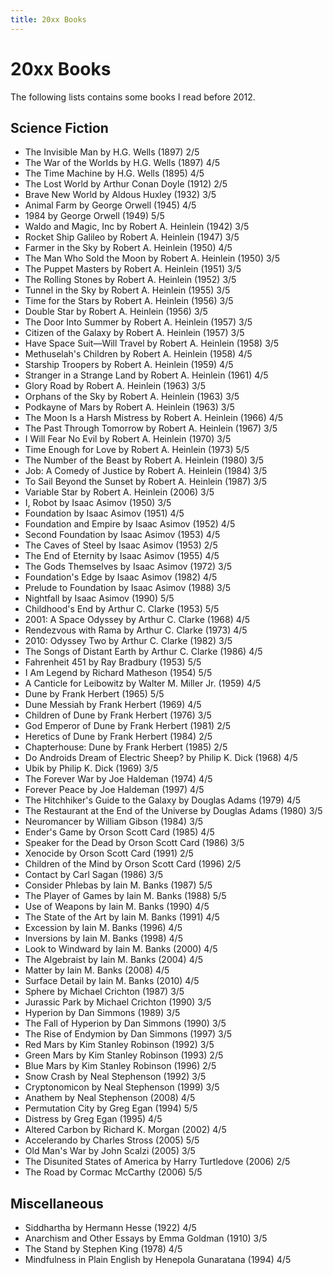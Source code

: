 ```yaml
---
title: 20xx Books
---
```


# 20xx Books

The following lists contains some books I read before 2012.

## Science Fiction

- The Invisible Man by H.G. Wells (1897) 2/5
- The War of the Worlds by H.G. Wells (1897) 4/5
- The Time Machine by H.G. Wells (1895) 4/5
- The Lost World by Arthur Conan Doyle (1912) 2/5
- Brave New World by Aldous Huxley (1932) 3/5
- Animal Farm by George Orwell (1945) 4/5
- 1984 by George Orwell (1949) 5/5
- Waldo and Magic, Inc by Robert A. Heinlein (1942) 3/5
- Rocket Ship Galileo by Robert A. Heinlein (1947) 3/5
- Farmer in the Sky by Robert A. Heinlein (1950) 4/5
- The Man Who Sold the Moon by Robert A. Heinlein (1950) 3/5
- The Puppet Masters by Robert A. Heinlein (1951) 3/5
- The Rolling Stones by Robert A. Heinlein (1952) 3/5
- Tunnel in the Sky by Robert A. Heinlein (1955) 3/5
- Time for the Stars by Robert A. Heinlein (1956) 3/5
- Double Star by Robert A. Heinlein (1956) 3/5
- The Door Into Summer by Robert A. Heinlein (1957) 3/5
- Citizen of the Galaxy by Robert A. Heinlein (1957) 3/5
- Have Space Suit—Will Travel by Robert A. Heinlein (1958) 3/5
- Methuselah's Children by Robert A. Heinlein (1958) 4/5
- Starship Troopers by Robert A. Heinlein (1959) 4/5
- Stranger in a Strange Land by Robert A. Heinlein (1961) 4/5
- Glory Road by Robert A. Heinlein (1963) 3/5
- Orphans of the Sky by Robert A. Heinlein (1963) 3/5
- Podkayne of Mars by Robert A. Heinlein (1963) 3/5
- The Moon Is a Harsh Mistress by Robert A. Heinlein (1966) 4/5
- The Past Through Tomorrow by Robert A. Heinlein (1967) 3/5
- I Will Fear No Evil by Robert A. Heinlein (1970) 3/5
- Time Enough for Love by Robert A. Heinlein (1973) 5/5
- The Number of the Beast by Robert A. Heinlein (1980) 3/5
- Job: A Comedy of Justice by Robert A. Heinlein (1984) 3/5
- To Sail Beyond the Sunset by Robert A. Heinlein (1987) 3/5
- Variable Star by Robert A. Heinlein (2006) 3/5
- I, Robot by Isaac Asimov (1950) 3/5
- Foundation by Isaac Asimov (1951) 4/5
- Foundation and Empire by Isaac Asimov (1952) 4/5
- Second Foundation by Isaac Asimov (1953) 4/5
- The Caves of Steel by Isaac Asimov (1953) 2/5
- The End of Eternity by Isaac Asimov (1955) 4/5
- The Gods Themselves by Isaac Asimov (1972) 3/5
- Foundation's Edge by Isaac Asimov (1982) 4/5
- Prelude to Foundation by Isaac Asimov (1988) 3/5
- Nightfall by Isaac Asimov (1990) 5/5
- Childhood's End by Arthur C. Clarke (1953) 5/5
- 2001: A Space Odyssey by Arthur C. Clarke (1968) 4/5
- Rendezvous with Rama by Arthur C. Clarke (1973) 4/5
- 2010: Odyssey Two by Arthur C. Clarke (1982) 3/5
- The Songs of Distant Earth by Arthur C. Clarke (1986) 4/5
- Fahrenheit 451 by Ray Bradbury (1953) 5/5
- I Am Legend by Richard Matheson (1954) 5/5
- A Canticle for Leibowitz by Walter M. Miller Jr. (1959) 4/5
- Dune by Frank Herbert (1965) 5/5
- Dune Messiah by Frank Herbert (1969) 4/5
- Children of Dune by Frank Herbert (1976) 3/5
- God Emperor of Dune by Frank Herbert (1981) 2/5
- Heretics of Dune by Frank Herbert (1984) 2/5
- Chapterhouse: Dune by Frank Herbert (1985) 2/5
- Do Androids Dream of Electric Sheep? by Philip K. Dick (1968) 4/5
- Ubik by Philip K. Dick (1969) 3/5
- The Forever War by Joe Haldeman (1974) 4/5
- Forever Peace by Joe Haldeman (1997) 4/5
- The Hitchhiker's Guide to the Galaxy by Douglas Adams (1979) 4/5
- The Restaurant at the End of the Universe by Douglas Adams (1980) 3/5
- Neuromancer by William Gibson (1984) 3/5
- Ender's Game by Orson Scott Card (1985) 4/5
- Speaker for the Dead by Orson Scott Card (1986) 3/5
- Xenocide by Orson Scott Card (1991) 2/5
- Children of the Mind by Orson Scott Card (1996) 2/5
- Contact by Carl Sagan (1986) 3/5
- Consider Phlebas by Iain M. Banks (1987) 5/5
- The Player of Games by Iain M. Banks (1988) 5/5
- Use of Weapons by Iain M. Banks (1990) 4/5
- The State of the Art by Iain M. Banks (1991) 4/5
- Excession by Iain M. Banks (1996) 4/5
- Inversions by Iain M. Banks (1998) 4/5
- Look to Windward by Iain M. Banks (2000) 4/5
- The Algebraist by Iain M. Banks (2004) 4/5
- Matter by Iain M. Banks (2008) 4/5
- Surface Detail by Iain M. Banks (2010) 4/5
- Sphere by Michael Crichton (1987) 3/5
- Jurassic Park by Michael Crichton (1990) 3/5
- Hyperion by Dan Simmons (1989) 3/5
- The Fall of Hyperion by Dan Simmons (1990) 3/5
- The Rise of Endymion by Dan Simmons (1997) 3/5
- Red Mars by Kim Stanley Robinson (1992) 3/5
- Green Mars by Kim Stanley Robinson (1993) 2/5
- Blue Mars by Kim Stanley Robinson (1996) 2/5
- Snow Crash by Neal Stephenson (1992) 3/5
- Cryptonomicon by Neal Stephenson (1999) 3/5
- Anathem by Neal Stephenson (2008) 4/5
- Permutation City by Greg Egan (1994) 5/5
- Distress by Greg Egan (1995) 4/5
- Altered Carbon by Richard K. Morgan (2002) 4/5
- Accelerando by Charles Stross (2005) 5/5
- Old Man's War by John Scalzi (2005) 3/5
- The Disunited States of America by Harry Turtledove (2006) 2/5
- The Road by Cormac McCarthy (2006) 5/5

## Miscellaneous

- Siddhartha by Hermann Hesse (1922) 4/5
- Anarchism and Other Essays by Emma Goldman (1910) 3/5
- The Stand by Stephen King (1978) 4/5
- Mindfulness in Plain English by Henepola Gunaratana (1994) 4/5
